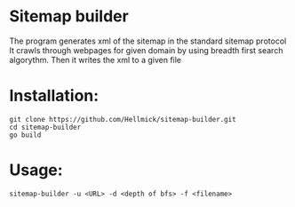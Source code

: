 # Sitemap builder
 The program generates xml of the sitemap in the standard sitemap protocol
 It crawls through webpages for given domain by using breadth first search algorythm.
 Then it writes the xml to a given file
# Installation:
    git clone https://github.com/Hellmick/sitemap-builder.git
    cd sitemap-builder
    go build
# Usage:
    sitemap-builder -u <URL> -d <depth of bfs> -f <filename>
   
